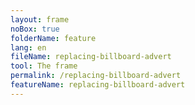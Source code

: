 ```yaml
---
layout: frame
noBox: true
folderName: feature
lang: en
fileName: replacing-billboard-advert
tool: The frame
permalink: /replacing-billboard-advert
featureName: replacing-billboard-advert
---
```

